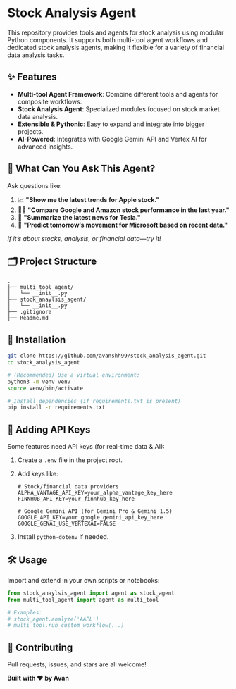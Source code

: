 # Stock Analysis Agent

This repository provides tools and agents for stock analysis using modular Python components. It supports both multi-tool agent workflows and dedicated stock analysis agents, making it flexible for a variety of financial data analysis tasks.

## ✨ Features

- **Multi-tool Agent Framework**: Combine different tools and agents for composite workflows.
- **Stock Analysis Agent**: Specialized modules focused on stock market data analysis.
- **Extensible & Pythonic**: Easy to expand and integrate into bigger projects.
- **AI-Powered**: Integrates with Google Gemini API and Vertex AI for advanced insights.

## 🤔 What Can You Ask This Agent?

Ask questions like:
1. 📈 **"Show me the latest trends for Apple stock."**
2. 🕵️‍♂️ **"Compare Google and Amazon stock performance in the last year."**
3. 📰 **"Summarize the latest news for Tesla."**
4. 🧠 **"Predict tomorrow’s movement for Microsoft based on recent data."**

*If it’s about stocks, analysis, or financial data—try it!*

## 🗂️ Project Structure

```
.
├── multi_tool_agent/
│   └── __init__.py
├── stock_anaylsis_agent/
│   └── __init__.py
├── .gitignore
├── Readme.md
```

## 🚀 Installation

```bash
git clone https://github.com/avanshh99/stock_analysis_agent.git
cd stock_analysis_agent

# (Recommended) Use a virtual environment:
python3 -m venv venv
source venv/bin/activate

# Install dependencies (if requirements.txt is present)
pip install -r requirements.txt
```

## 🔑 Adding API Keys

Some features need API keys (for real-time data & AI):

1. Create a `.env` file in the project root.
2. Add keys like:

   ```
   # Stock/financial data providers
   ALPHA_VANTAGE_API_KEY=your_alpha_vantage_key_here
   FINNHUB_API_KEY=your_finnhub_key_here

   # Google Gemini API (for Gemini Pro & Gemini 1.5)
   GOOGLE_API_KEY=your_google_gemini_api_key_here
   GOOGLE_GENAI_USE_VERTEXAI=FALSE
   
   ```

3. Install `python-dotenv` if needed.

## 🛠️ Usage

Import and extend in your own scripts or notebooks:

```python
from stock_anaylsis_agent import agent as stock_agent
from multi_tool_agent import agent as multi_tool

# Examples:
# stock_agent.analyze('AAPL')
# multi_tool.run_custom_workflow(...)
```

## 🤝 Contributing

Pull requests, issues, and stars are all welcome!

**Built with ❤️ by Avan**
